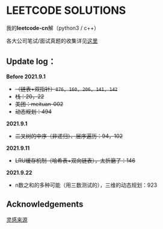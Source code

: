 # LEETCODE SOLUTIONS 

我的**leetcode-cn**解（python3 / c++）

各大公司笔试/面试真题的收集详见[这里](./真题/)

## Update log：

**Before 2021.9.1**

+ ~~（链表+双指针）`876, 160, 206, 141, 142`~~
+ ~~栈：20，22~~
+ ~~美团：meituan-002~~
+ ~~动态规划：494~~

**2021.9.1**

+ ~~二叉树的中序（非递归）、层序遍历：94，102~~

**2021.9.11**

+ ~~LRU缓存机制（哈希表+双向链表），太折磨了：146~~

**2021.9.22**

+ n数之和的多种可能（用三数测试的），三维的动态规划：923


## Acknowledgements

[灵感来源](https://github.com/buaa-websec/.leetcode)

